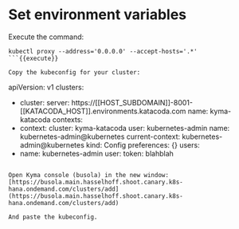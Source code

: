 

# Set environment variables


Execute the command:
```
kubectl proxy --address='0.0.0.0' --accept-hosts='.*'
```{{execute}}

Copy the kubeconfig for your cluster:

```
apiVersion: v1
clusters:
- cluster:
    server: https://[[HOST_SUBDOMAIN]]-8001-[[KATACODA_HOST]].environments.katacoda.com
  name: kyma-katacoda
contexts:
- context:
    cluster: kyma-katacoda
    user: kubernetes-admin
  name: kubernetes-admin@kubernetes
current-context: kubernetes-admin@kubernetes
kind: Config
preferences: {}
users:
- name: kubernetes-admin
  user:
    token: blahblah
```{{copy}}

Open Kyma console (busola) in the new window:
[https://busola.main.hasselhoff.shoot.canary.k8s-hana.ondemand.com/clusters/add](https://busola.main.hasselhoff.shoot.canary.k8s-hana.ondemand.com/clusters/add)

And paste the kubeconfig.
